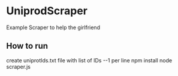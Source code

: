 # UniprodScraper
Example Scraper to help the girlfriend

## How to run

create uniprotIds.txt file with list of IDs --1 per line
npm install
node scraper.js
